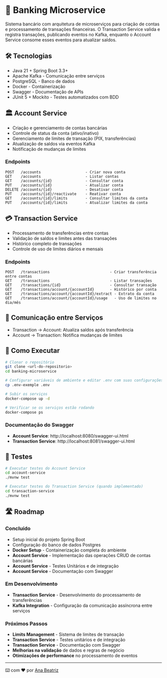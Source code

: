 # 🏦 Banking Microservice

Sistema bancário com arquitetura de microserviços para criação de contas e processamento de transações financeiras. O Transaction Service valida e registra
transações, publicando eventos no Kafka, enquanto o Account Service consome esses eventos para atualizar saldos.

## 🛠️ Tecnologias

- Java 21 + Spring Boot 3.3+
- Apache Kafka - Comunicação entre serviços
- PostgreSQL - Banco de dados
- Docker - Containerização
- Swagger - Documentação de APIs
- JUnit 5 + Mockito - Testes automatizados com BDD

## 🏛️ Account Service

- Criação e gerenciamento de contas bancárias
- Controle de status da conta (ativo/inativo)
- Gerenciamento de limites de transação (PIX, transferências)
- Atualização de saldos via eventos Kafka
- Notificação de mudanças de limites

### Endpoints

```
POST   /accounts                    - Criar nova conta
GET    /accounts                    - Listar contas
GET    /accounts/{id}               - Consultar conta
PUT    /accounts/{id}               - Atualizar conta
DELETE /accounts/{id}               - Desativar conta
PUT    /accounts/{id}/reactivate    - Reativar conta
GET    /accounts/{id}/limits        - Consultar limites da conta
PUT    /accounts/{id}/limits        - Atualizar limites da conta
```

## 💳 Transaction Service

- Processamento de transferências entre contas
- Validação de saldos e limites antes das transações
- Histórico completo de transações
- Controle de uso de limites diários e mensais

### Endpoints

```
POST   /transactions                           - Criar transferência entre contas
GET    /transactions                           - Listar transações
GET    /transactions/{id}                      - Consultar transação
GET    /transactions/account/{accountId}       - Histórico por conta
GET    /transactions/account/{accountId}/extract - Extrato da conta
GET    /transactions/account/{accountId}/usage   - Uso de limites no dia/mês
```

## 🔄 Comunicação entre Serviços

- Transaction → Account: Atualiza saldos após transferência
- Account → Transaction: Notifica mudanças de limites

## 🚀 Como Executar

```bash
# Clonar o repositório
git clone <url-do-repositorio>
cd banking-microservice

# Configurar variáveis de ambiente e editar .env com suas configurações
cp .env-exemple .env

# Subir os serviços
docker-compose up -d

# Verificar se os serviços estão rodando
docker-compose ps
```

### **Documentação do Swagger**

- **Account Service**: http://localhost:8080/swagger-ui.html
- **Transaction Service**: http://localhost:8081/swagger-ui.html

## 🧪 Testes

```bash
# Executar testes do Account Service
cd account-service
./mvnw test

# Executar testes do Transaction Service (quando implementado)
cd transaction-service
./mvnw test
```

## 🛣️ Roadmap

### Concluído

- Setup inicial do projeto Spring Boot
- Configuração do banco de dados Postgres
- **Docker Setup** - Containerização completa do ambiente
- **Account Service** - Implementação das operações CRUD de contas bancárias
- **Account Service** - Testes Unitários e de integração
- **Account Service** - Documentação com Swagger

### Em Desenvolvimento

- **Transaction Service** - Desenvolvimento do processamento de transferências
- **Kafka Integration** - Configuração da comunicação assíncrona entre serviços

### Próximos Passos

- **Limits Management** - Sistema de limites de transação
- **Transaction Service** - Testes unitários e de integração
- **Transaction Service** - Documentação com Swagger
- **Melhorias na validação** de dados e regras de negócio
- **Otimizações de performance** no processamento de eventos

---
⌨️ com ❤️ por [Ana Beatriz](https://github.com/Biahdev)

